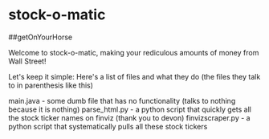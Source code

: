 # stock-o-matic
##getOnYourHorse

Welcome to stock-o-matic, making your rediculous amounts of money from Wall Street!


Let's keep it simple: Here's a list of files and what they do (the files they talk to in parenthesis like this)

main.java - some dumb file that has no functionality (talks to nothing because it is nothing)
parse_html.py - a python script that quickly gets all the stock ticker names on finviz (thank you to devon)
finvizscraper.py - a python script that systematically pulls all these stock tickers
